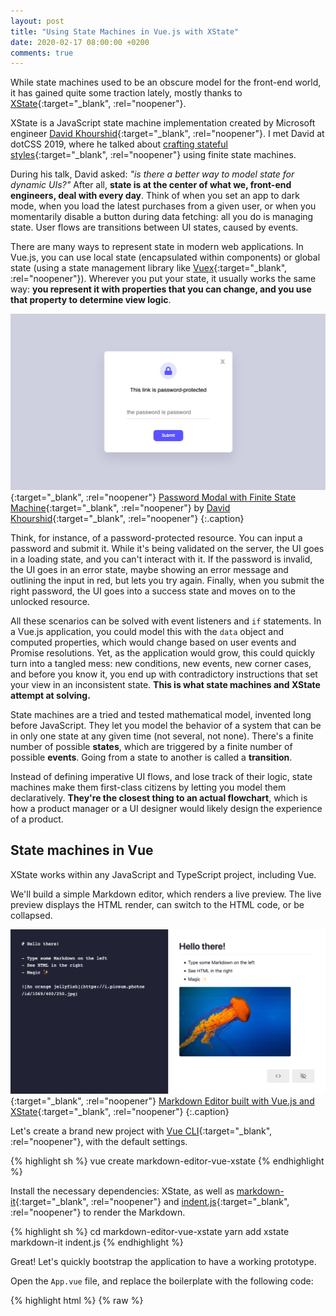 ```yaml
---
layout: post
title: "Using State Machines in Vue.js with XState"
date: 2020-02-17 08:00:00 +0200
comments: true
---
```


While state machines used to be an obscure model for the front-end world, it has gained quite some traction lately, mostly thanks to [XState][xstate]{:target="_blank", :rel="noopener"}.

XState is a JavaScript state machine implementation created by Microsoft engineer [David Khourshid][github:davidkpiano]{:target="_blank", :rel="noopener"}. I met David at dotCSS 2019, where he talked about [crafting stateful styles][dotconferences:david-khourshid]{:target="_blank", :rel="noopener"} using finite state machines.

During his talk, David asked: *"is there a better way to model state for dynamic UIs?"* After all, **state is at the center of what we, front-end engineers, deal with every day**. Think of when you set an app to dark mode, when you load the latest purchases from a given user, or when you momentarily disable a button during data fetching: all you do is managing state. User flows are transitions between UI states, caused by events.

There are many ways to represent state in modern web applications. In Vue.js, you can use local state (encapsulated within components) or global state (using a state management library like [Vuex][vuex]{:target="_blank", :rel="noopener"}). Wherever you put your state, it usually works the same way: **you represent it with properties that you can change, and you use that property to determine view logic**.

[![Password Modal with Finite State Machine by David Khourshid](assets/2020-02-17/password-modal-with-fsm-david-khourshid.png)][codepen:davidkpiano:password-xstate]{:target="_blank", :rel="noopener"}
[Password Modal with Finite State Machine][codepen:davidkpiano:password-xstate]{:target="_blank", :rel="noopener"} by [David Khourshid][github:davidkpiano]{:target="_blank", :rel="noopener"}
{:.caption}

Think, for instance, of a password-protected resource. You can input a password and submit it. While it's being validated on the server, the UI goes in a loading state, and you can't interact with it. If the password is invalid, the UI goes in an error state, maybe showing an error message and outlining the input in red, but lets you try again. Finally, when you submit the right password, the UI goes into a success state and moves on to the unlocked resource.

All these scenarios can be solved with event listeners and `if` statements. In a Vue.js application, you could model this with the `data` object and computed properties, which would change based on user events and Promise resolutions. Yet, as the application would grow, this could quickly turn into a tangled mess: new conditions, new events, new corner cases, and before you know it, you end up with contradictory instructions that set your view in an inconsistent state. **This is what state machines and XState attempt at solving.**

State machines are a tried and tested mathematical model, invented long before JavaScript. They let you model the behavior of a system that can be in only one state at any given time (not several, not none). There's a finite number of possible **states**, which are triggered by a finite number of possible **events**. Going from a state to another is called a **transition**.

Instead of defining imperative UI flows, and lose track of their logic, state machines make them first-class citizens by letting you model them declaratively. **They're the closest thing to an actual flowchart**, which is how a product manager or a UI designer would likely design the experience of a product.

## State machines in Vue

XState works within any JavaScript and TypeScript project, including Vue.

We'll build a simple Markdown editor, which renders a live preview. The live preview displays the HTML render, can switch to the HTML code, or be collapsed.

[![Markdown Editor built with Vue.js and XState](assets/2020-02-17/markdown-editor-vue-xstate.png)][markdown-editor-vue-xstate]{:target="_blank", :rel="noopener"}
[Markdown Editor built with Vue.js and XState][markdown-editor-vue-xstate]{:target="_blank", :rel="noopener"}
{:.caption}

Let's create a brand new project with [Vue CLI][vue-cli]{:target="_blank", :rel="noopener"}, with the default settings.

{% highlight sh %}
vue create markdown-editor-vue-xstate
{% endhighlight %}

Install the necessary dependencies: XState, as well as [markdown-it][npm:markdown-it]{:target="_blank", :rel="noopener"} and [indent.js][npm:indent.js]{:target="_blank", :rel="noopener"} to render the Markdown.

{% highlight sh %}
cd markdown-editor-vue-xstate
yarn add xstate markdown-it indent.js
{% endhighlight %}

Great! Let's quickly bootstrap the application to have a working prototype.

Open the `App.vue` file, and replace the boilerplate with the following code:

{% highlight html %}
{% raw %}
<template>
  <div id="app">
    <textarea v-model="content" />
    <div v-html="rendered" />
    <pre>{{ raw }}</pre>
  </div>
</template>

<script>
import MarkdownIt from "markdown-it";
import { indent } from "indent.js";

const md = new MarkdownIt();

export default {
  name: "App",
  data() {
    return {
      content: "# Hello there!\n\n- Type some Markdown on the left\n- See HTML in the right\n- Magic\n\n![An orange jellyfish](https://i.picsum.photos/id/1069/400/250.jpg)"
    };
  },
  computed: {
    rendered() {
      return md.render(this.content);
    },
    raw() {
      return indent.html(this.rendered, {
        tabString: "  "
      });
    }
  }
};
</script>
{% endraw %}
{% endhighlight %}

Great, time to bring XState. We're currently displaying the rendered Markdown as interpreted HTML, and the raw HTML. What about toggling between both? Or collapse the render to extend the editor in full screen?

We can use a state machine to model this.

{% highlight html %}
<script>
import { createMachine, interpret } from "xstate";

const toggleMachine = createMachine({
  id: "toggle",
  initial: "rendered",
  states: {
    rendered: {
      on: { TOGGLE: "raw" }
    },
    raw: {
      on: { TOGGLE: "rendered" }
    }
  }
});

export default {
  data() {
    return {
      // …
      toggleService: interpret(toggleMachine),
      current: toggleMachine.initialState
    };
  },
  created() {
    this.toggleService
      .onTransition(state => {
        this.current = state;
      })
      .start();
  }
};
</script>
{% endhighlight %}

Let's analyze this code. First, we import `createMachine` and `interpret`. `createMachine` is a factory function that lets us create state machines, while `interpret` allows us to parse and execute it in a runtime environment.

An interpreted, running instance of a statechart is a service, which we add to our `data` object as the `toggleService` property. When we start the application, we set a listener for transitions with the `onTransition` method, which we use to assign the new state on a `current` property, which we initialize to the initial state of the machine. In other words, every time we'll dispatch an event to the state machine (resulting in a transition), **we'll also update our reactive Vue state with the state of the machine**.

Now let's look at the machine itself.

{% highlight js %}
const toggleMachine = createMachine({
  id: "toggle",
  initial: "rendered",
  states: {
    rendered: {
      on: { SWITCH: "raw" }
    },
    raw: {
      on: { SWITCH: "rendered" }
    }
  }
});
{% endhighlight %}

Our machine has two states; "rendered", which corresponds to rendered Markdown, and "raw", which represents the raw HTML output. Each state node has an `on` property, containing a mapping of all possible transitions. When receiving the `SWITCH` event while the machine is on the "rendered" state, the machine transitions to "raw", and vice versa.

We also set an initial state, "rendered". A state machine must always have a state; it can't be undefined.

This creates our first user flow and starts defining the application state that we can use it in our template.

{% highlight html %}
{% raw %}
<template>
  <div id="app">
    <textarea v-model="content" />
    <div
      v-show="current.matches('rendered')"
      v-html="rendered"
    />
    <pre
      v-show="current.matches('raw')"
    >
      {{ raw }}
    </pre>
  </div>
</template>
{% endraw %}
{% endhighlight %}

Remember, we're exposing our service on the `current` reactive property. This allows us to use the `matches` method to define view logic based on the current state.

In our case, we're showing the rendered Markdown when the state is "rendered", and the raw HTML when the state is "raw". Let's add a button to transition between states.

{% highlight html %}
{% raw %}
<template>
  <div id="app">
    <!-- … -->
    <button @click="send('SWITCH')">
      {{ current.matches('raw') ? 'Show rendered Markdown' : 'Show HTML code' }}
    </button>
  </div>
</template>

<script>
export default {
  // …
  methods: {
    send(event) {
      this.toggleService.send(event);
    }
  }
}
</script>
{% endraw %}
{% endhighlight %}

Now, when clicking the button, we'll send a "SWITCH" event to the service. When the current state is "rendered", it transitions to "raw", and vice versa. As a result, the UI toggles between rendered Markdown and raw HTML.

Great! What about creating a focus mode now, and allowing the user to fully collapse the preview? **This is where [nested states][xstate:hierarchical]{:target="_blank", :rel="noopener"} and statecharts come into play.**

### Statecharts

**Statecharts are extended state machines.** They introduce additional useful concepts, including nested states. This allows us to compose states into logical groups.

In our case, we want to implement a focus mode where we can collapse the preview. This means that, in addition to being either "rendered" or "raw", the preview can also be "visible" or "hidden". Yet, these two new states aren't independent of the first two: **they condition them**. The preview can only be "rendered" or "raw" if it was first "visible".

This is what nested states allow us to do; **encapsulate a set of states within another**. Let's add our new "visible" and "hidden" states at the root of the machine, and nest our existing "rendered" and "raw" within "visible".

{% highlight js %}
const toggleMachine = createMachine({
  id: "toggle",
  initial: "visible",
  states: {
    visible: {
      on: {
        TOGGLE: "hidden"
      },
      initial: "rendered",
      states: {
        rendered: {
          on: {
            SWITCH: "raw"
          }
        },
        raw: {
          on: {
            SWITCH: "rendered"
          }
        }
      }
    },
    hidden: {
      on: {
        TOGGLE: "visible"
      }
    }
  }
});
{% endhighlight %}

We've also created a new event, "TOGGLE", which switches between "visible" and "hidden". The "visible" automatically moves on to its initial child state, "rendered".

> "Wait… I thought state machines could only be in one state at a time!"

Indeed, state machines are always in a single state at a time. Statecharts don't change that; yet, they introduce the concept of composite states. In our case, the "visible" state is a composite state, composed of sub-states. In XState, this means that our machine can be in state "hidden", "visible.rendered", and "visible.raw".

At this stage, it might become hard to visualize the entire flow. Fortunately, XState provides a nifty tool: [the visualizer][xstate:viz]{:target="_blank", :rel="noopener"}. This lets you paste any XState state machine, and instantly get an interactive visualization.

<iframe width="100%" height="400" src="https://xstate.js.org/viz/?gist=f582c0f27384dcad4f92dea64d94d940"></iframe>

Here, we have a clear vision of our user flow. We know what we can and can't do, when we can do it, and in what state it results. You can use such a tool to debug your statecharts, pair program with fellow developers, and communicate with designers and product managers.

We can now use the new states in our template to implement the focus mode.

{% highlight html %}
{% raw %}
<template>
  <div id="app">
    <textarea v-model="content" />
    <div
      v-show="current.matches('visible.rendered')"
      v-html="rendered"
    />
    <pre
      v-show="current.matches('visible.raw')"
    >
      {{ raw }}
    </pre>
    <button @click="send('SWITCH')">
      {{ current.matches('visible.raw') ? 'Show rendered Markdown' : 'Show HTML code' }}
    </button>
    <button @click="send('TOGGLE')">
      {{ current.matches('hidden') ? 'Show preview' : 'Hide preview' }}
    </button>
  </div>
</template>
{% endraw %}
{% endhighlight %}

Neat! We can now entirely toggle the preview.

Now, if you're testing your application in the browser, you'll notice that when you do, you always go back to the initial "rendered" state, even though you switched it to "raw" before hiding the preview. Better user experience would be to automatically go back to the latest substate when transitioning to "visible". Fortunately, **statecharts let us manage this with [history nodes][xstate:history]{:target="_blank", :rel="noopener"}**.

### History

A history state node is a particular node that, when you reach it, tells the machine to go to the latest state value of that region. You can have *shallow* history nodes (default), which save only the top-level history value, and *deep* history nodes, which save the entire nested hierarchy.

History is a compelling feature that allows us to memorize in which state we left the preview and resume it whenever we make it visible. Let's add it to our state machine.

{% highlight js %}
const toggleMachine = createMachine({
  // …
  states: {
    visible: {
      // …
      states: {
        // …
        memo: {
          type: "history"
        }
      }
    },
    hidden: {
      on: {
        TOGGLE: "visible.memo"
      }
    }
  }
});
{% endhighlight %}

Now, whenever the machine receives a "TOGGLE" event while "hidden", it resumes the latest substate of "visible".

<iframe width="100%" height="400" src="https://xstate.js.org/viz/?gist=f582c0f27384dcad4f92dea64d94d940"></iframe>

Our application works well, but it lacks an important feature: **state persistence**. When you're using a tool often, it's pleasant to have it "remember" our preferences. XState lets us achieve that with [state resolution][xstate:persisting-state]{:target="_blank", :rel="noopener"}.

### Persisting and rehydrating state

An XState state is plain, serializable object literal, which means we can persist it as JSON in a web storage system such as `LocalStorage` and resume it when the user comes back to the application.

First, let's save our state every time a transition happens. It ensures we never "miss" a state change.

{% highlight js %}
// …

export default {
  // …
  created() {
    this.toggleService
      .onTransition(state => {
        this.current = state;

        try {
          const state = JSON.stringify(this.current)
          localStorage.setItem("state", state);
        } catch () {
          console.error("Local storage is unavailable.");
        }
      })
      .start();
  },
};
{% endhighlight %}

If the `LocalStorage` is available (not full, and the browser is not in incognito mode), we persist the current state of the machine as JSON inside it.

We can now use it to hydrate the machine when we start it.

{% highlight js %}
import { createMachine, State, interpret } from 'xstate';

// …

const savedState = JSON.parse(localStorage.getItem("state"));
const previousState = State.create(savedState || toggleMachine.initialState);
const resolvedState = toggleMachine.resolveState(previousState);

// …

export default {
  // …
  created() {
    this.toggleService
      // …
      .start(resolvedState);
  },
};
{% endhighlight %}

If there's nothing in the `LocalStorage`, we use the initial state of the machine. Otherwise, we use the resolved persisted state.

If you try this in your browser, change the state, then refresh, you'll start from where you left off.

Note that **state persistence and data persistence are two different things**. We're currently saving our application state, not the data (the typed Markdown) because this is out of the scope of a state machine. Data state is, by definition, infinite; it doesn't belong to a finite state machine.

To persist data automatically, you can use [Vue watchers][vuejs:watchers]{:target="_blank", :rel="noopener"} to observe the `content` data property, and save it to the `LocalStorage` when it changes. Remember that such operations are slow and synchronous; I recommend you debounce them.

## Is it worth it?

**State machines model the concept of state, and gives it a framework to properly think about it.** It's a shift of mental model which brings many advantages, including the reliability of decades of mathematical formalism. Additionally, it lets you look at state as a self-contained flow chart, which makes it easier to visualize and share with non-developers.

You probably don't need state machines in every project, especially those with minimal state, or when it doesn't change much. However, they may have a clear advantage over other kinds of state management libraries, if you need such a mechanism in your project. XState has many more great features to discover, we barely scratched the surface here.

If XState in Vue looks like too much boilerplate, please know that it also ships [Vue bindings for the Vue 3 Composition API][xstate:xstate-vue]{:target="_blank", :rel="noopener"}. You can use this flavor to create state machines in your Vue applications with terser, more functional code.

You can also find the final code from this tutorial on [GitHub][github:markdown-editor-vue-xstate]{:target="_blank", :rel="noopener"}.

[xstate]: https://xstate.js.org/
[github:davidkpiano]: https://github.com/davidkpiano
[dotconferences:david-khourshid]: https://www.dotconferences.com/2019/12/david-khourshid-crafting-stateful-styles
[vuex]: https://vuex.vuejs.org/
[codepen:davidkpiano:password-xstate]: https://codepen.io/davidkpiano/pen/WKvPBP
[markdown-editor-vue-xstate]: https://nifty-yalow-295db4.netlify.com/
[vue-cli]: https://cli.vuejs.org/
[npm:markdown-it]: https://github.com/markdown-it/markdown-it
[npm:indent.js]: https://github.com/zebzhao/indent.js
[xstate:hierarchical]: https://xstate.js.org/docs/guides/hierarchical.html
[xstate:viz]: https://xstate.js.org/viz/
[xstate:history]: https://xstate.js.org/docs/guides/history.html
[xstate:persisting-state]: https://xstate.js.org/docs/guides/states.html#persisting-state
[vuejs:watchers]: https://vuejs.org/v2/guide/computed.html#Watchers
[xstate:xstate-vue]: https://xstate.js.org/docs/packages/xstate-vue/#xstate-vue
[github:markdown-editor-vue-xstate]: https://github.com/sarahdayan/markdown-editor-vue-xstate
